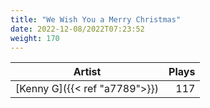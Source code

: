 ```yaml
---
title: "We Wish You a Merry Christmas"
date: 2022-12-08/2022T07:23:52
weight: 170
---
```




 Artist | Plays 
----- | -----:
[Kenny G]({{< ref "a7789">}}) | 117
